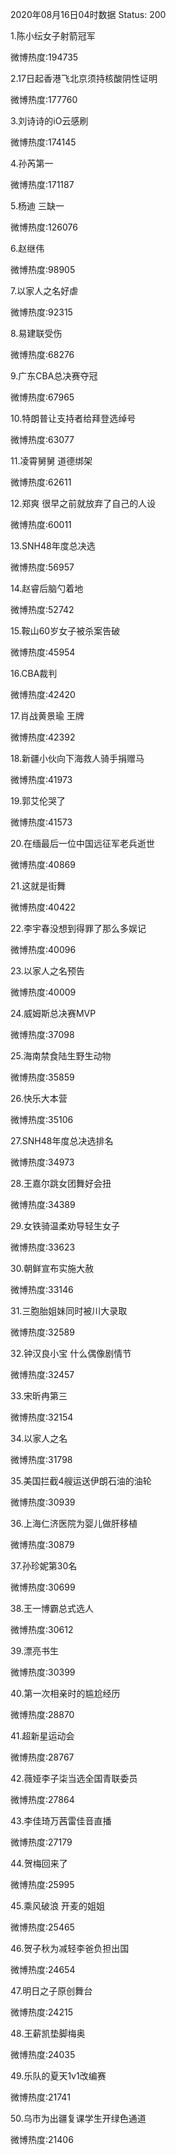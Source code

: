 2020年08月16日04时数据
Status: 200

1.陈小纭女子射箭冠军

微博热度:194735

2.17日起香港飞北京须持核酸阴性证明

微博热度:177760

3.刘诗诗的iO云感刷

微博热度:174145

4.孙芮第一

微博热度:171187

5.杨迪 三缺一

微博热度:126076

6.赵继伟

微博热度:98905

7.以家人之名好虐

微博热度:92315

8.易建联受伤

微博热度:68276

9.广东CBA总决赛夺冠

微博热度:67965

10.特朗普让支持者给拜登选绰号

微博热度:63077

11.凌霄舅舅 道德绑架

微博热度:62611

12.郑爽 很早之前就放弃了自己的人设

微博热度:60011

13.SNH48年度总决选

微博热度:56957

14.赵睿后脑勺着地

微博热度:52742

15.鞍山60岁女子被杀案告破

微博热度:45954

16.CBA裁判

微博热度:42420

17.肖战黄景瑜 王牌

微博热度:42392

18.新疆小伙向下海救人骑手捐赠马

微博热度:41973

19.郭艾伦哭了

微博热度:41573

20.在缅最后一位中国远征军老兵逝世

微博热度:40869

21.这就是街舞

微博热度:40422

22.李宇春没想到得罪了那么多娱记

微博热度:40096

23.以家人之名预告

微博热度:40009

24.威姆斯总决赛MVP

微博热度:37098

25.海南禁食陆生野生动物

微博热度:35859

26.快乐大本营

微博热度:35106

27.SNH48年度总决选排名

微博热度:34973

28.王嘉尔跳女团舞好会扭

微博热度:34389

29.女铁骑温柔劝导轻生女子

微博热度:33623

30.朝鲜宣布实施大赦

微博热度:33146

31.三胞胎姐妹同时被川大录取

微博热度:32589

32.钟汉良小宝 什么偶像剧情节

微博热度:32457

33.宋昕冉第三

微博热度:32154

34.以家人之名

微博热度:31798

35.美国拦截4艘运送伊朗石油的油轮

微博热度:30939

36.上海仁济医院为婴儿做肝移植

微博热度:30879

37.孙珍妮第30名

微博热度:30699

38.王一博霸总式选人

微博热度:30612

39.漂亮书生

微博热度:30399

40.第一次相亲时的尴尬经历

微博热度:28870

41.超新星运动会

微博热度:28767

42.薇娅李子柒当选全国青联委员

微博热度:27864

43.李佳琦万茜雷佳音直播

微博热度:27179

44.贺梅回来了

微博热度:25995

45.乘风破浪 开麦的姐姐

微博热度:25465

46.贺子秋为减轻李爸负担出国

微博热度:24654

47.明日之子原创舞台

微博热度:24215

48.王薪凯垫脚梅奥

微博热度:24035

49.乐队的夏天1v1改编赛

微博热度:21741

50.乌市为出疆复课学生开绿色通道

微博热度:21406

